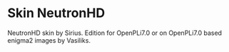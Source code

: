 Skin NeutronHD
=========

NeutronHD skin by Sirius.
Edition for OpenPLi7.0 or on OpenPLi7.0 based enigma2 images by Vasiliks.
